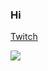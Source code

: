 ### Hi

[Twitch](https://twitch.tv/jubewe)

<img src="https://github-readme-stats.vercel.app/api?username=jubewe&show_icons=true&hide_border=false&title_color=00ffff&icon_color=FFE400&bg_color=09131B&text_color=ffffff&border_color=0c1a25"/>
